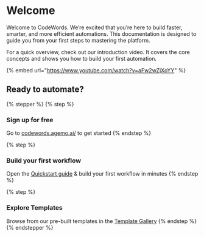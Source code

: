 # Welcome

Welcome to CodeWords. We’re excited that you’re here to build faster, smarter, and more efficient automations. This documentation is designed to guide you from your first steps to mastering the platform.

For a quick overview, check out our introduction video. It covers the core concepts and shows you how to build your first automation.

{% embed url="https://www.youtube.com/watch?v=aFw2wZjXoYY" %}

## Ready to automate?

{% stepper %}
{% step %}
### Sign up for free

Go to [codewords.agemo.ai/](https://codewords.agemo.ai/) to get started
{% endstep %}

{% step %}
### Build your first workflow

Open the [Quickstart guide](https://docs.codewords.ai/get-started/quickstart) & build your first workflow in minutes
{% endstep %}

{% step %}
### Explore Templates

Browse from our pre-built templates in the [Template Gallery](https://codewords.agemo.ai/template-gallery)
{% endstep %}
{% endstepper %}
